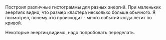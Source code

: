 
Построил различные гистограммы для разных энергий.
При маленьких энергиях видно, что размер кластера несколько больше обычного. Я посмотрел, почему это происходит - много событий когда летит по кривой.

Некоторые энергии,видимо, надо попробовать переделать. 

